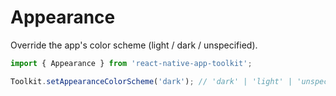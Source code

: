 # Appearance

Override the app's color scheme (light / dark / unspecified).

```typescript
import { Appearance } from 'react-native-app-toolkit';

Toolkit.setAppearanceColorScheme('dark'); // 'dark' | 'light' | 'unspecified' | null
```
